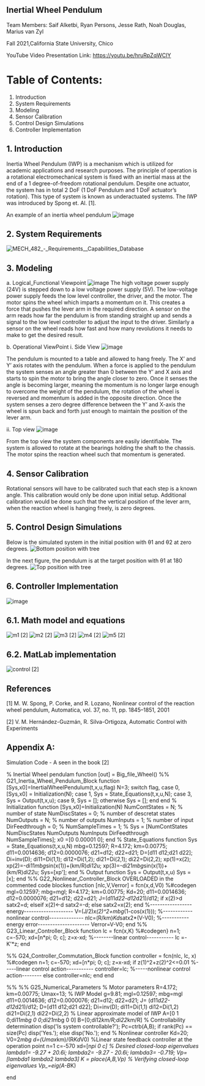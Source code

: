 
## Inertial Wheel Pendulum


Team Members: Saif Alketbi, Ryan Persons, Jesse Rath, Noah Douglas, Marius van Zyl

Fall 2021,California State University, Chico 

YouTube Video Presentation Link: https://youtu.be/hruRpZqWCIY

# Table of Contents:
1. Introduction 
2. System Requirements
3. Modeling
4. Sensor Calibration
5. Control Design Simulations
6. Controller Implementation

## 1. Introduction
Inertia Wheel Pendulum (IWP) is a mechanism which is utilized for academic applications and research purposes. The principle of operation is a rotational electromechanical system is fixed with an inertial mass at the end of a 1 degree-of-freedom rotational pendulum. Despite one actuator, the system has in total 2 DoF (1 DoF Pendulum and 1 DoF actuator’s rotation). This type of system is known as underactuated systems. The IWP was introduced by Spong et. Al. [1].

An example of an inertia wheel pendulum 
![image](https://user-images.githubusercontent.com/96152526/146479845-6e977930-1f0d-4868-9e93-409ba5985ea2.png)


## 2. System Requirements
![MECH_482_-_Requirements__Capabilities_Database](https://user-images.githubusercontent.com/96152526/146605696-36c4782e-4f3c-4e73-8273-bd0db5c41cf1.png)


## 3. Modeling
  a. Logical_Functional Viewpoint
![image](https://user-images.githubusercontent.com/96152526/146482109-0b6269fc-8795-409f-9423-604befc2c5d7.png)
The high voltage power supply (24V)  is stepped down to a low voltage power supply (5V). The low-voltage power supply feeds the low level controller, the driver, and the motor. The motor spins the wheel which imparts a momentum on it. This creates a force that pushes the lever arm in the required direction. A sensor on the arm reads how far the pendulum is from standing straight up and sends a signal to the low level controller to adjust the input to the driver. Similarly a sensor on the wheel reads how fast and how many revolutions it needs to make to get the desired result. 

b. Operational ViewPoint
  i. Side View
  ![image](https://user-images.githubusercontent.com/96152526/146481275-525c61df-9379-4b4c-a7df-7594d7fefc74.png)
  
The pendulum is mounted to a table and allowed to hang freely. The X’ and Y’ axis rotates with the pendulum. When a force is applied to the pendulum the system senses an angle greater than 0 between the Y’ and X axis and starts to spin the motor to bring the angle closer to zero. Once it senses the angle is becoming larger, meaning the momentum is no longer large enough to overcome the weight of the pendulum, the rotation of the wheel is reversed and momentum is added in the opposite direction. Once the system senses a zero degree difference between the Y’ and X-axis the wheel is spun back and forth just enough to maintain the position of the lever arm. 

  ii. Top view
  ![image](https://user-images.githubusercontent.com/96152526/146481359-9c9f2ce8-a930-45e0-9cdd-14d069c71728.png)
  
From the top view the system components are easily identifiable. The system is allowed to rotate at the bearings holding the shaft to the chassis. The motor spins the reaction wheel such that momentum is generated. 

## 4. Sensor Calibration
Rotational sensors will have to be calibrated such that each step is a known angle. This calibration would only be done upon initial setup. Additional calibration would be done such that the vertical position of the lever arm, when the reaction wheel is hanging freely, is zero degrees.

## 5. Control Design Simulations

Below is the simulated system in the initial position with θ1 and θ2 at zero degrees.
![Bottom position with tree](https://user-images.githubusercontent.com/35742388/146656577-409ac1d9-af38-4169-a767-7743f7e0ce4a.JPG)

In the next figure, the pendulum is at the target position with θ1 at 180 degrees.
![Top position with tree](https://user-images.githubusercontent.com/35742388/146656579-0ab0dbf4-854c-422f-ba2f-7eae95169dbf.JPG)


## 6. Controller Implementation
![image](https://user-images.githubusercontent.com/96152526/146591327-452f0f36-fc7f-4eb3-aa87-26e9544dcb97.png)

## 6.1. Math model and equations
![m1](https://user-images.githubusercontent.com/35742388/146657196-e2287e2e-de5a-471a-becd-2b35437bfc27.jpg)
[2]
![m2](https://user-images.githubusercontent.com/35742388/146657199-8e932600-ded0-4f48-b5d3-26d10b3ec7b7.jpg)
[2]
![m3](https://user-images.githubusercontent.com/35742388/146657203-8befb945-e76a-4801-aec2-e2f063bcad4a.jpg)
[2]
![m4](https://user-images.githubusercontent.com/35742388/146657213-386e8c39-8cec-4234-9220-7ff1eadf9508.jpg)
[2]
![m5](https://user-images.githubusercontent.com/35742388/146657222-2d7d0644-1cc9-4985-a927-fac2fb837c52.jpg)
[2]

## 6.2. MatLab implementation
![control](https://user-images.githubusercontent.com/35742388/146657227-4601c68e-563e-457d-bcd4-89e02e1c934a.jpg)
[2]






## References

[1] M. W. Spong, P. Corke, and R. Lozano, Nonlinear control of the reaction wheel pendulum, Automatica, vol. 37, no. 11, pp. 1845–1851, 2001

[2] V. M. Hernández-Guzmán, R. Silva-Ortigoza, Automatic Control with Experiments


## Appendix A:

Simulation Code - A seen in the book [2]

% Inertial Wheel pendulam
function [out] = Big_file_Wheel()
%% G21_Inertia_Wheel_Pendulum_Block
    function [Sys,x0]=InertialWheelPendulum(t,x,u,flag)
        N=3;
        switch flag,
            case 0,
                [Sys,x0] = Initialization(N);
            case 1,
                Sys = State_Equations(t,x,u,N);
            case 3,
                Sys = Output(t,x,u);
            case 9,
                Sys = [];
            otherwise
                Sys = [];
        end
    end
% Initialization
    function [Sys,x0]=Initialization(N)
        NumContStates = N;  % number of state
        NumDiscStates = 0;  % number of descretat states
        NumOutputs = N;     % number of outputs
        NumInputs = 1;      % number of input
        DirFeedthrough = 0; %
        NumSampleTimes = 1; %
        Sys = [NumContStates NumDiscStates NumOutputs
            NumInputs DirFeedthrough NumSampleTimes];
        x0 =[0 0.00001 0];
    end
% State_Equations
    function Sys = State_Equations(t,x,u,N)
        mbg=0.12597;
        R=4.172;
        km=0.00775;
        d11=0.0014636;
        d12=0.0000076;
        d21=d12;
        d22=d21;
        D=[d11 d12;d21 d22];
        Di=inv(D);
        di11=Di(1,1);
        di12=Di(1,2);
        di21=Di(2,1);
        di22=Di(2,2);
        xp(1)=x(2);
        xp(2)=-di11*mbg*sin(x(1))+(km/R)*di12*u;
        xp(3)=-di21*mbg*sin(x(1))+(km/R)*di22*u;
        Sys=[xp'];
    end
% Output
    function Sys = Output(t,x,u)
        Sys = [x];
    end
%% G22_Nonlinear_Controller_Block     OVERLOADED in the commented code blockes
    function [nlc,V,Verror] = fcn(x,d,V0)
        %#codegen
        mgl=0.12597;
        mbg=mgl;
        R=4.172;
        km=0.00775;
        Kd=20;
        d11=0.0014636;
        d12=0.0000076;
        d21=d12;
        d22=d21;
        J=(d11*d22-d12*d21)/d12;
        if x(2)>d 
            satx2=d;
        elseif x(2)<-d 
            satx2=-d;
        else
            satx2=x(2);
        end
        %-----------------energy--------------------
        V=(J/2)*x(2)^2+mbg*(1-cos(x(1)));
        %------------nonlinear control--------------
        nlc=(R/km)*Kd*satx2*(V-V0);
        %-----------energy error---------------------
        Verror=V-V0;
    end
%% G23_Linear_Controller_Block
    function lc = fcn(x,K)
        %#codegen}
        n=1;
        c=-570;
        xd=[n*pi; 0; c];
        z=x-xd;
        %--------linear control-----------
        lc =-K'*z;
end

%% G24_Controller_Commutation_Block
    function controller = fcn(nlc, lc, x)
        %#codegen n=1;
        c=-570;
        xd=[n*pi; 0; c];
        z=x-xd;
        if z(1)^2+z(2)^2<=0.01
            %-----linear control action-----------
            controller=lc;
            %-----nonlinear control action--------
        else controller=nlc;
        end
    end

%% %% G25_Numerical_Parameters
% Motor parameters 
R=4.172;
km=0.00775;
Umax=13;
% IWP Model g=9.81;
mgl=0.12597;
mbg=mgl
d11=0.0014636;
d12=0.0000076;
d21=d12;
d22=d21;
J= (d11*d22-d12*d21)/d12;
D=[d11 d12;d21 d22];
Di=inv(D);
di11=Di(1,1)
di12=Di(1,2)
di21=Di(2,1)
di22=Di(2,2)
% Linear approximate model of IWP
A=[0 1 0;di11*mbg 0 0;di21*mbg 0 0]
B=[0;di12*km/R;di22*km/R]
% Controllability determination
disp('Is system controllable?');
Pc=ctrb(A,B);
if rank(Pc) == size(Pc)
    disp('Yes.');
else
    disp('No.');
end
% Nonlinear controller
Kd=20;
V0=2*mbg
d=(Umax*km)/(R*Kd*V0)
%Linear state feedback controller at the operation point
n=1
c=-570
xd=[n*pi 0 c]
% Desired closed-loop eigenvalues
lambda1= -9.27 + 20.6i;
lambda2= -9.27 - 20.6i;
lambda3= -0.719;
Vp=[lambda1 lambda2 lambda3]
K = place(A,B,Vp)
% Verifying closed-loop eigenvalues
Vp_=eig(A-B*K)

end

